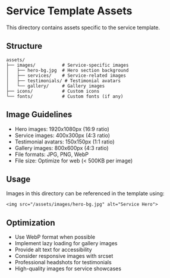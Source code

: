 # Service Template Assets

This directory contains assets specific to the service template.

## Structure
```
assets/
├── images/          # Service-specific images
│   ├── hero-bg.jpg  # Hero section background
│   ├── services/    # Service-related images
│   ├── testimonials/ # Testimonial avatars
│   └── gallery/     # Gallery images
├── icons/           # Custom icons
└── fonts/           # Custom fonts (if any)
```

## Image Guidelines
- Hero images: 1920x1080px (16:9 ratio)
- Service images: 400x300px (4:3 ratio)
- Testimonial avatars: 150x150px (1:1 ratio)
- Gallery images: 800x600px (4:3 ratio)
- File formats: JPG, PNG, WebP
- File size: Optimize for web (< 500KB per image)

## Usage
Images in this directory can be referenced in the template using:
```njk
<img src="/assets/images/hero-bg.jpg" alt="Service Hero">
```

## Optimization
- Use WebP format when possible
- Implement lazy loading for gallery images
- Provide alt text for accessibility
- Consider responsive images with srcset
- Professional headshots for testimonials
- High-quality images for service showcases 